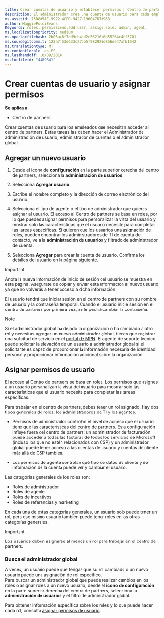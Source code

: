 ```yaml
---
title: Crear cuentas de usuario y establecer permisos | Centro de partners
description: El administrador crea una cuenta de usuario para cada empleado del partner que necesite acceder al Centro de partners.
ms.assetid: 75D805AE-9922-4CFD-9427-196047D70963
author: MaggiePucciEvans
Keywords: roles, permissions,add user, assign role, admin, agent,
ms.localizationpriority: medium
ms.openlocfilehash: 2b05a46f7dd9cb4cd2c5621610d55264c4ff3701
ms.sourcegitcommit: 123a7f53d633c27eb5f982926d856de47afb1042
ms.translationtype: MT
ms.contentlocale: es-ES
ms.lasthandoff: 10/09/2018
ms.locfileid: "4489841"
---
```

# <a name="create-user-accounts-and-assign-permissions"></a>Crear cuentas de usuario y asignar permisos

**Se aplica a**

-  Centro de partners

Crear cuentas de usuario para los empleados que necesitan acceder al centro de partners. Estas tareas las deben hacer el Administrador de administración de usuario, Administrador de cuentas o el administrador global. 


## <a name="add-a-new-user"></a>Agregar un nuevo usuario

1. Desde el icono de **configuración** en la parte superior derecha del centro de partners, selecciona la **administración de usuarios**.

2.  Selecciona **Agregar usuario**.

3.  Escribe el nombre completo y la dirección de correo electrónico del usuario.

4.  Selecciona el tipo de agente o el tipo de administrador que quieres asignar al usuario. El acceso al Centro de partners se basa en roles, por lo que puedes asignar permisos para personalizar la vista del usuario y mostrar solo las características que el usuario necesite para completar las tareas específicas.  Si quieren que los usuarios una asignación de roles, pueden encontrar los administradores de TI de cuenta de contacto, ve a la **administración de usuarios** y filtrado de administrador de cuenta.

5.  Selecciona **Agregar** para crear la cuenta de usuario. Confirma los detalles del usuario en la página siguiente.

> [!IMPORTANT]  
> Anota la nueva información de inicio de sesión del usuario se muestra en esta página. Asegúrate de copiar y enviar esta información al nuevo usuario ya que no volverás a tener acceso a dicha información. 

El usuario tendrá que iniciar sesión en el centro de partners con su nombre de usuario y la contraseña temporal. Cuando el usuario inicie sesión en el centro de partners por primera vez, se le pedirá cambiar la contraseña. 

> [!NOTE]  
>  Si el administrador global ha dejado la organización o ha cambiado a otro rol y necesitas agregar un nuevo administrador global, tienes que registrar una solicitud de servicio en el [portal de MPN](https://partner.microsoft.com/support). El agente de soporte técnico puede solicitar la elevación de un usuario a administrador global si el solicitante es capaz de proporcionar la información necesaria de identidad personal y proporcionar información adicional sobre la organización.

## <a name="assign-user-permissions"></a>Asignar permisos de usuario

El acceso al Centro de partners se basa en roles. Los permisos que asignes a un usuario personalizan la vista del usuario para mostrar solo las características que el usuario necesite para completar las tareas específicas. 

Para trabajar en el centro de partners, debes tener un rol asignado.  Hay dos tipos generales de roles: los administradores de TI y los agentes.

- Permisos de administrador controlan el nivel de acceso que el usuario tiene que las características del centro de partners. Esta configuración influye fuera del centro de partners: un administrador de facturación puede acceder a todas las facturas de todos los servicios de Microsoft (incluso los que no estén relacionados con CSP) y un administrador global puede tener acceso a las cuentas de usuario y cuentas de cliente más allá de CSP también.

- Los permisos de agente controlan qué tipo de datos de cliente y de información de la cuenta puede ver y cambiar el usuario.
    
Las categorías generales de los roles son: 
- Roles de administrador
- Roles de agente
- Roles de incentivos
- Roles de referencias y marketing


En cada una de estas categorías generales, un usuario solo puede tener un rol, pero ese mismo usuario también puede tener roles en las otras categorías generales. 

>[!Important]
>Los usuarios deben asignarse al menos un rol para trabajar en el centro de partners.


### <a name="find-your-global-admin"></a>Busca el administrador global

A veces, un usuario puede que tengas que su rol cambiado o un nuevo usuario puede una asignación de rol específico.  
Para buscar un administrador global que puede realizar cambios en los roles o asignar roles a un nuevo usuario, desde el **icono de configuración** en la parte superior derecha del centro de partners, selecciona la **administración de usuarios** y el filtro de administrador global. 

Para obtener información específica sobre los roles y lo que puede hacer cada rol, consulta [asignar permisos de usuario](permissions-overview.md).





